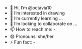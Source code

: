- 👋 Hi, I’m @octavia10
- 👀 I’m interested in drawing 
- 🌱 I’m currently learning ...
- 💞️ I’m looking to collaborate on ...
- 📫 How to reach me: -
- 😄 Pronouns: she/her
- ⚡ Fun fact: -

<!---
octavia10/octavia10 is a ✨ special ✨ repository because its `README.md` (this file) appears on your GitHub profile.
You can click the Preview link to take a look at your changes.
--->
